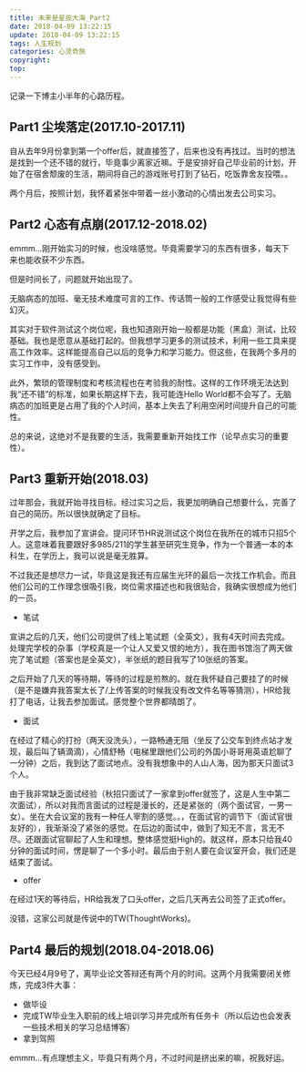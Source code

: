 ```yaml
---
title: 未来是星辰大海_Part2
date: 2018-04-09 13:22:15
update: 2018-04-09 13:22:15
tags: 人生规划
categories: 心灵奇旅
copyright:
top:
---
```


记录一下博主小半年的心路历程。

<!-- more -->

## Part1 尘埃落定(2017.10-2017.11) ##

自从去年9月份拿到第一个offer后，就直接签了，后来也没有再找过。当时的想法是找到一个还不错的就行，毕竟事少离家近嘛。于是安排好自己毕业前的计划，开始了在宿舍颓废的生活，期间将自己的游戏账号打到了钻石，吃饭靠舍友投喂。。

两个月后，按照计划，我怀着紧张中带着一丝小激动的心情出发去公司实习。


## Part2 心态有点崩(2017.12-2018.02) ##

emmm...刚开始实习的时候，也没啥感觉。毕竟需要学习的东西有很多，每天下来也能收获不少东西。

但是时间长了，问题就开始出现了。

无脑病态的加班、毫无技术难度可言的工作、传话筒一般的工作感受让我觉得有些幻灭。

其实对于软件测试这个岗位呢，我也知道刚开始一般都是功能（黑盒）测试，比较基础。我也是愿意从基础打起的。但我想学习更多的测试技术，利用一些工具来提高工作效率。这样能提高自己以后的竞争力和学习能力。但这些，在我两个多月的实习工作中，没有感受到。

此外，繁琐的管理制度和考核流程也在考验我的耐性。这样的工作环境无法达到我“还不错”的标准，如果长期这样下去，我可能连Hello World都不会写了。无脑病态的加班更是占用了我的个人时间，基本上失去了利用空闲时间提升自己的可能性。

总的来说，这绝对不是我要的生活，我需要重新开始找工作（论早点实习的重要性）。

## Part3 重新开始(2018.03) ##

过年那会，我就开始寻找目标。经过实习之后，我更加明确自己想要什么，完善了自己的简历。所以很快就确定了目标。

开学之后，我参加了宣讲会。提问环节HR说测试这个岗位在我所在的城市只招5个人。这意味着我要跟好多985/211的学生甚至研究生竞争，作为一个普通一本的本科生，在学历上，我可以说是毫无胜算。

不过我还是想尽力一试，毕竟这是我还有应届生光环的最后一次找工作机会。而且他们公司的工作理念很吸引我，岗位需求描述也和我很贴合，我确实很想成为他们的一员。

- 笔试

宣讲之后的几天，他们公司提供了线上笔试题（全英文），我有4天时间去完成。处理完学校的杂事（学校真是一个让人又爱又恨的地方），我在图书馆泡了两天做完了笔试题（答案也是全英文），半张纸的题目我写了10张纸的答案。

之后开始了几天的等待期，等待的过程是煎熬的。就在我怀疑自己要挂了的时候（是不是嫌弃我答案太长了/上传答案的时候我没有改文件名等等猜测），HR给我打了电话，让我去参加面试。感觉整个世界都晴朗了。

- 面试

在经过了精心的打扮（两天没洗头），一路畅通无阻（坐反了公交车到终点站才发现，最后叫了辆滴滴），心情舒畅（电梯里跟他们公司的外国小哥哥用英语尬聊了一分钟）之后，我到达了面试地点。没有我想象中的人山人海，因为那天只面试3个人。

由于我非常缺乏面试经验（秋招只面试了一家拿到offer就签了，这是人生中第二次面试），所以对我而言面试的过程是漫长的，还是紧张的（两个面试官，一男一女）。坐在大会议室的我有一种任人宰割的感觉。。，在面试官的调节下（面试官很友好的），我渐渐没了紧张的感觉。在后边的面试中，做到了知无不言，言无不尽。还跟面试官聊起了人生和理想。整体感觉挺High的。就这样，原本只给我40分钟的面试时间，愣是聊了一个多小时。最后由于别人要在会议室开会，我们还是结束了面试。

- offer

在经过1天的等待后，HR给我发了口头offer，之后几天再去公司签了正式offer。

没错，这家公司就是传说中的TW(ThoughtWorks)。

## Part4 最后的规划(2018.04-2018.06) ##

今天已经4月9号了，离毕业论文答辩还有两个月的时间。这两个月我需要闭关修炼，完成3件大事：

- 做毕设
- 完成TW毕业生入职前的线上培训学习并完成所有任务卡（所以后边也会发表一些技术相关的学习总结博客）
- 拿到驾照

emmm...有点理想主义，毕竟只有两个月，不过时间是挤出来的嘛，祝我好运。